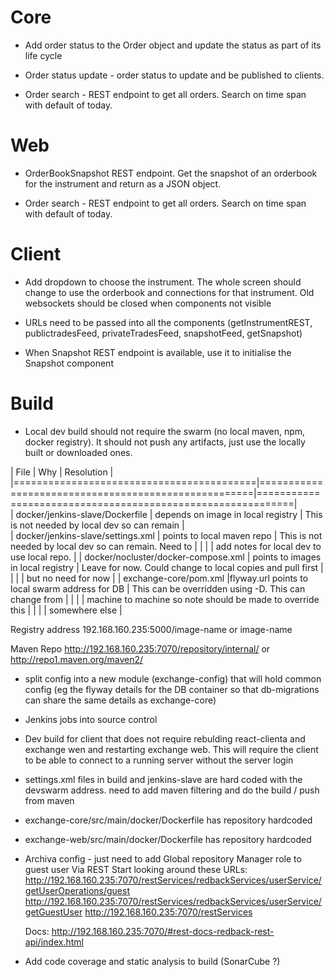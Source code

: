 

# Core
      
   
* Add order status to the Order object and update the status as part of its life cycle

* Order status update - order status to update and be published to clients.

* Order search - REST endpoint to get all orders. Search on time span with default of today.

# Web

* OrderBookSnapshot REST endpoint. Get the snapshot of an orderbook for the instrument and return as a JSON object.

* Order search - REST endpoint to get all orders. Search on time span with default of today.

# Client

* Add dropdown to choose the instrument. The whole screen should change to use the orderbook and 
connections for that instrument. Old websockets should be closed when components not visible

* URLs need to be passed into all the components (getInstrumentREST, publictradesFeed, privateTradesFeed, snapshotFeed, getSnapshot)

* When Snapshot REST endpoint is available, use it to initialise the Snapshot component


# Build

* Local dev build should not require the swarm (no local maven, npm, docker registry). It should not push any artifacts, just use the locally built 
or downloaded ones.

| File                                     | Why                                                 | Resolution                                                 |
|==========================================|=====================================================|============================================================|                
|  docker/jenkins-slave/Dockerfile         | depends on image in local registry                  | This is not needed by local dev so can remain              |                   
|  docker/jenkins-slave/settings.xml       | points to local maven repo                          | This is not needed by local dev so can remain. Need to     |
|                                          |                                                     | add notes for local dev to use local repo.                 |
|  docker/nocluster/docker-compose.xml     | points to images in local registry                  | Leave for now. Could change to local copies and pull first |
|                                          |                                                     | but no need for now                                        |
|  exchange-core/pom.xml                   |flyway.url points to local swarm address for DB      | This can be overridden using -D. This can change from      |
|                                          |                                                     | machine to machine so note should be made to override this |
|                                          |                                                     | somewhere else                                             |
   
   
Registry address
192.168.160.235:5000/image-name
or
image-name

Maven Repo
http://192.168.160.235:7070/repository/internal/
or
http://repo1.maven.org/maven2/
   
   

* split config into a new module (exchange-config) that will hold common config (eg the flyway details for the DB container so that db-migrations can share the same details as exchange-core)

* Jenkins jobs into source control

* Dev build for client that does not require rebulding react-clienta and exchange wen and restarting exchange web.
  This will require the client to be able to connect to a running server without the server login
  
* settings.xml files in build and jenkins-slave are hard coded with the devswarm address. 
    need to add maven filtering and do the build / push from maven
    
* exchange-core/src/main/docker/Dockerfile has repository hardcoded    
    
* exchange-web/src/main/docker/Dockerfile has repository hardcoded    

* Archiva config - just need to add Global repository Manager role to guest user Via REST
Start looking around these URLs: 
    http://192.168.160.235:7070/restServices/redbackServices/userService/getUserOperations/guest
    http://192.168.160.235:7070/restServices/redbackServices/userService/getGuestUser
    http://192.168.160.235:7070/restServices
    
    Docs: http://192.168.160.235:7070/#rest-docs-redback-rest-api/index.html
    
    
* Add code coverage and static analysis to build (SonarCube ?)    
    